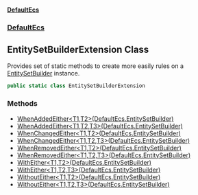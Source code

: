 #### [DefaultEcs](./index.md 'index')
### [DefaultEcs](./DefaultEcs.md 'DefaultEcs')
## EntitySetBuilderExtension Class
Provides set of static methods to create more easily rules on a [EntitySetBuilder](./DefaultEcs-EntitySetBuilder.md 'DefaultEcs.EntitySetBuilder') instance.  
```C#
public static class EntitySetBuilderExtension
```
### Methods
- [WhenAddedEither&lt;T1,T2&gt;(DefaultEcs.EntitySetBuilder)](./DefaultEcs-EntitySetBuilderExtension-WhenAddedEither-T1_T2-(DefaultEcs-EntitySetBuilder).md 'DefaultEcs.EntitySetBuilderExtension.WhenAddedEither&lt;T1,T2&gt;(DefaultEcs.EntitySetBuilder)')
- [WhenAddedEither&lt;T1,T2,T3&gt;(DefaultEcs.EntitySetBuilder)](./DefaultEcs-EntitySetBuilderExtension-WhenAddedEither-T1_T2_T3-(DefaultEcs-EntitySetBuilder).md 'DefaultEcs.EntitySetBuilderExtension.WhenAddedEither&lt;T1,T2,T3&gt;(DefaultEcs.EntitySetBuilder)')
- [WhenChangedEither&lt;T1,T2&gt;(DefaultEcs.EntitySetBuilder)](./DefaultEcs-EntitySetBuilderExtension-WhenChangedEither-T1_T2-(DefaultEcs-EntitySetBuilder).md 'DefaultEcs.EntitySetBuilderExtension.WhenChangedEither&lt;T1,T2&gt;(DefaultEcs.EntitySetBuilder)')
- [WhenChangedEither&lt;T1,T2,T3&gt;(DefaultEcs.EntitySetBuilder)](./DefaultEcs-EntitySetBuilderExtension-WhenChangedEither-T1_T2_T3-(DefaultEcs-EntitySetBuilder).md 'DefaultEcs.EntitySetBuilderExtension.WhenChangedEither&lt;T1,T2,T3&gt;(DefaultEcs.EntitySetBuilder)')
- [WhenRemovedEither&lt;T1,T2&gt;(DefaultEcs.EntitySetBuilder)](./DefaultEcs-EntitySetBuilderExtension-WhenRemovedEither-T1_T2-(DefaultEcs-EntitySetBuilder).md 'DefaultEcs.EntitySetBuilderExtension.WhenRemovedEither&lt;T1,T2&gt;(DefaultEcs.EntitySetBuilder)')
- [WhenRemovedEither&lt;T1,T2,T3&gt;(DefaultEcs.EntitySetBuilder)](./DefaultEcs-EntitySetBuilderExtension-WhenRemovedEither-T1_T2_T3-(DefaultEcs-EntitySetBuilder).md 'DefaultEcs.EntitySetBuilderExtension.WhenRemovedEither&lt;T1,T2,T3&gt;(DefaultEcs.EntitySetBuilder)')
- [WithEither&lt;T1,T2&gt;(DefaultEcs.EntitySetBuilder)](./DefaultEcs-EntitySetBuilderExtension-WithEither-T1_T2-(DefaultEcs-EntitySetBuilder).md 'DefaultEcs.EntitySetBuilderExtension.WithEither&lt;T1,T2&gt;(DefaultEcs.EntitySetBuilder)')
- [WithEither&lt;T1,T2,T3&gt;(DefaultEcs.EntitySetBuilder)](./DefaultEcs-EntitySetBuilderExtension-WithEither-T1_T2_T3-(DefaultEcs-EntitySetBuilder).md 'DefaultEcs.EntitySetBuilderExtension.WithEither&lt;T1,T2,T3&gt;(DefaultEcs.EntitySetBuilder)')
- [WithoutEither&lt;T1,T2&gt;(DefaultEcs.EntitySetBuilder)](./DefaultEcs-EntitySetBuilderExtension-WithoutEither-T1_T2-(DefaultEcs-EntitySetBuilder).md 'DefaultEcs.EntitySetBuilderExtension.WithoutEither&lt;T1,T2&gt;(DefaultEcs.EntitySetBuilder)')
- [WithoutEither&lt;T1,T2,T3&gt;(DefaultEcs.EntitySetBuilder)](./DefaultEcs-EntitySetBuilderExtension-WithoutEither-T1_T2_T3-(DefaultEcs-EntitySetBuilder).md 'DefaultEcs.EntitySetBuilderExtension.WithoutEither&lt;T1,T2,T3&gt;(DefaultEcs.EntitySetBuilder)')
